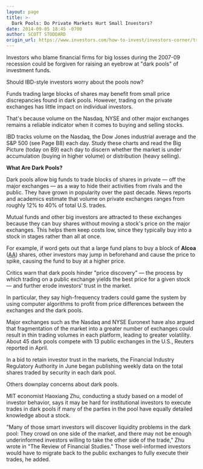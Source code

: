 ```yaml
---
layout: page
title: >-
  Dark Pools: Do Private Markets Hurt Small Investors?
date: 2014-09-05 18:45 -0700
author: SCOTT STODDARD
origin_url: https://www.investors.com/how-to-invest/investors-corner/trading-in-dark-pools-on-rise
---
```





Investors who blame financial firms for big losses during the 2007-09 recession could be forgiven for raising an eyebrow at "dark pools" of investment funds.


Should IBD-style investors worry about the pools now?


Funds trading large blocks of shares may benefit from small price discrepancies found in dark pools. However, trading on the private exchanges has little impact on individual investors.


That's because volume on the Nasdaq, NYSE and other major exchanges remains a reliable indicator when it comes to buying and selling stocks.


IBD tracks volume on the Nasdaq, the Dow Jones industrial average and the S&P 500 (see Page B8) each day. Study these charts and read the Big Picture (today on B9) each day to discern whether the market is under accumulation (buying in higher volume) or distribution (heavy selling).


**What Are Dark Pools?**


Dark pools allow big funds to trade blocks of shares in private — off the major exchanges — as a way to hide their activities from rivals and the public. They have grown in popularity over the past decade. News reports and academics estimate that volume on private exchanges ranges from roughly 12% to 40% of total U.S. trades.


Mutual funds and other big investors are attracted to these exchanges because they can buy shares without moving a stock's price on the major exchanges. This helps them keep costs low, since they typically buy into a stock in stages rather than all at once.


For example, if word gets out that a large fund plans to buy a block of **Alcoa** ([AA](https://research.investors.com/quote.aspx?symbol=AA)) shares, other investors may jump in beforehand and cause the price to spike, causing the fund to buy at a higher price.


Critics warn that dark pools hinder "price discovery" — the process by which trading on a public exchange yields the best price for a given stock — and further erode investors' trust in the market.


In particular, they say high-frequency traders could game the system by using computer algorithms to profit from price differences between the exchanges and the dark pools.


Major exchanges such as the Nasdaq and NYSE Euronext have also argued that fragmentation of the market into a greater number of exchanges could result in thin trading volumes in each platform, leading to greater volatility. About 45 dark pools compete with 13 public exchanges in the U.S., Reuters reported in April.


In a bid to retain investor trust in the markets, the Financial Industry Regulatory Authority in June began publishing weekly data on the total shares traded by security in each dark pool.


Others downplay concerns about dark pools.


MIT economist Haoxiang Zhu, conducting a study based on a model of investor behavior, says it may be hard for institutional investors to execute trades in dark pools if many of the parties in the pool have equally detailed knowledge about a stock.


"Many of those smart investors will discover liquidity problems in the dark pool: They crowd on one side of the market, and there may not be enough underinformed investors willing to take the other side of the trade," Zhu wrote in "The Review of Financial Studies." Those well-informed investors would have to migrate back to the public exchanges to fully execute their trades, he added.




